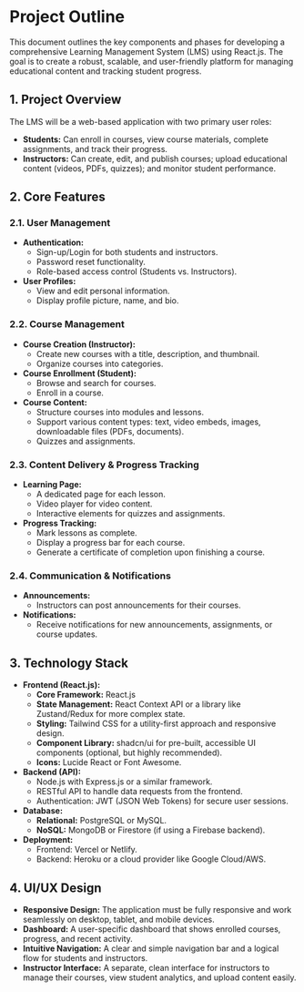 # Project Outline

This document outlines the key components and phases for developing a comprehensive Learning Management System (LMS) using React.js. The goal is to create a robust, scalable, and user-friendly platform for managing educational content and tracking student progress.

## 1. Project Overview

The LMS will be a web-based application with two primary user roles:

- **Students:** Can enroll in courses, view course materials, complete assignments, and track their progress.
- **Instructors:** Can create, edit, and publish courses; upload educational content (videos, PDFs, quizzes); and monitor student performance.

## 2. Core Features

### 2.1. User Management

- **Authentication:**
    - Sign-up/Login for both students and instructors.
    - Password reset functionality.
    - Role-based access control (Students vs. Instructors).
- **User Profiles:**
    - View and edit personal information.
    - Display profile picture, name, and bio.

### 2.2. Course Management

- **Course Creation (Instructor):**
    - Create new courses with a title, description, and thumbnail.
    - Organize courses into categories.
- **Course Enrollment (Student):**
    - Browse and search for courses.
    - Enroll in a course.
- **Course Content:**
    - Structure courses into modules and lessons.
    - Support various content types: text, video embeds, images, downloadable files (PDFs, documents).
    - Quizzes and assignments.

### 2.3. Content Delivery & Progress Tracking

- **Learning Page:**
    - A dedicated page for each lesson.
    - Video player for video content.
    - Interactive elements for quizzes and assignments.
- **Progress Tracking:**
    - Mark lessons as complete.
    - Display a progress bar for each course.
    - Generate a certificate of completion upon finishing a course.

### 2.4. Communication & Notifications

- **Announcements:**
    - Instructors can post announcements for their courses.
- **Notifications:**
    - Receive notifications for new announcements, assignments, or course updates.

## 3. Technology Stack

- **Frontend (React.js):**
    - **Core Framework:** React.js
    - **State Management:** React Context API or a library like Zustand/Redux for more complex state.
    - **Styling:** Tailwind CSS for a utility-first approach and responsive design.
    - **Component Library:** shadcn/ui for pre-built, accessible UI components (optional, but highly recommended).
    - **Icons:** Lucide React or Font Awesome.
- **Backend (API):**
    - Node.js with Express.js or a similar framework.
    - RESTful API to handle data requests from the frontend.
    - Authentication: JWT (JSON Web Tokens) for secure user sessions.
- **Database:**
    - **Relational:** PostgreSQL or MySQL.
    - **NoSQL:** MongoDB or Firestore (if using a Firebase backend).
- **Deployment:**
    - Frontend: Vercel or Netlify.
    - Backend: Heroku or a cloud provider like Google Cloud/AWS.

## 4. UI/UX Design

- **Responsive Design:** The application must be fully responsive and work seamlessly on desktop, tablet, and mobile devices.
- **Dashboard:** A user-specific dashboard that shows enrolled courses, progress, and recent activity.
- **Intuitive Navigation:** A clear and simple navigation bar and a logical flow for students and instructors.
- **Instructor Interface:** A separate, clean interface for instructors to manage their courses, view student analytics, and upload content easily.
